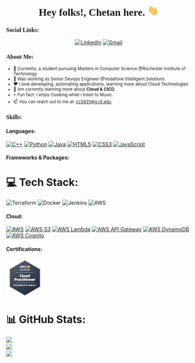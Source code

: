 <h1 align="center" style="font-family: Cambria;">
  <b>Hey folks!, Chetan here.</b>
  <img src="Hi.gif" width="30px">
</h1>
<h3 style="font-family: Cambria; font-size: 16px">Social Links:</h3>
<p align="center">
  <a href="https://www.linkedin.com/in/chetanchandane/" target="_blank"><img src="https://img.shields.io/badge/LinkedIn-0077B5?style=for-the-badge&logo=linkedin&logoColor=white" alt="LinkedIn"></a>
  <a href="mailto:cc5831@g.rit.edu"><img src="https://img.shields.io/badge/Gmail-D14836?style=for-the-badge&logo=gmail&logoColor=white" alt="Gmail"></a>
</p>
<div>
    <h3 style="font-family: Cambria; font-size: 16px;">About Me:</h3>
    <small>
      <ul>
        <li>💼 Currently, a student pursuing Masters in Computer Science @Rochester Institute of Technology</li>
        <li>💙 Was working as Senior Devops Engineer @Vodafone Intelligent Solutions</li>
        <li>❤️ I love developing, automating applications, learning more about Cloud Technologies</li>
        <li>🔭 Am currently learning more about <b>Cloud & CICD</b>.</li>
        <li>⚡ Fun fact: I enjoy Cooking while i listen to Music.</li>
        <li>📫 You can reach out to me at: <a href="mailto:cc5831@g.rit.edu">cc5831@g.rit.edu</a></li>
      </ul>
    </small>
  </div>
<h3 style="font-family: Cambria; font-size: 16px;">Skills:</h3>
<h4>Languages:</h4>
<p align="left"> 
  <a href="https://cplusplus.com/"><img src="https://img.shields.io/badge/c++-%2300599C.svg?style=flat&logo=c%2B%2B&logoColor=white" alt="C++"></a>
  <a href="#" target="_blank"><img src="https://img.shields.io/badge/Python-3776AB?style=for-the-badge&logo=python&logoColor=white" alt="Python"></a>
  <a href="#" target="_blank"><img src="https://img.shields.io/badge/Java-007396?style=for-the-badge&logo=java&logoColor=white" alt="Java"></a>
  <a href="#" target="_blank"><img src="https://img.shields.io/badge/HTML5-E34F26?style=for-the-badge&logo=html5&logoColor=white" alt="HTML5"></a>
  <a href="#" target="_blank"><img src="https://img.shields.io/badge/CSS3-1572B6?style=for-the-badge&logo=css3&logoColor=white" alt="CSS3"></a>
  <a href="#" target="_blank"><img src="https://img.shields.io/badge/JavaScript-F7DF1E?style=for-the-badge&logo=javascript&logoColor=black" alt="JavaScript"></a>
</p>
<h4>Frameworks & Packages:</h4>

# 💻 Tech Stack:
![Terraform](https://img.shields.io/badge/terraform-%235835CC.svg?style=for-the-badge&logo=terraform&logoColor=white) 
![Docker](https://img.shields.io/badge/docker-%230db7ed.svg?style=for-the-badge&logo=docker&logoColor=white) 
![Jenkins](https://img.shields.io/badge/jenkins-%232C5263.svg?style=for-the-badge&logo=jenkins&logoColor=white) 
![AWS](https://img.shields.io/badge/AWS-%23FF9900.svg?style=for-the-badge&logo=amazon-aws&logoColor=white)

<h4>Cloud:</h4>
<p align="left"> 
  <a href="#" target="_blank"><img src="https://img.shields.io/badge/AWS-232F3E?style=for-the-badge&logo=amazon-aws&logoColor=white" alt="AWS"></a>
  <a href="#" target="_blank"><img src="https://img.shields.io/badge/AWS%20S3-569A31?style=for-the-badge&logo=amazon-s3&logoColor=white" alt="AWS S3"></a>
  <a href="#" target="_blank"><img src="https://img.shields.io/badge/AWS%20Lambda-FF9900?style=for-the-badge&logo=amazon&logoColor=white" alt="AWS Lambda"></a>
  <a href="#" target="_blank"><img src="https://img.shields.io/badge/AWS%20API%20Gateway-3DDC84?style=for-the-badge&logo=amazon-api-gateway&logoColor=white" alt="AWS API Gateway"></a>
  <a href="#" target="_blank"><img src="https://img.shields.io/badge/AWS%20DynamoDB-4053D6?style=for-the-badge&logo=amazon-dynamodb&logoColor=white" alt="AWS DynamoDB"></a>
  <a href="#" target="_blank"><img src="https://img.shields.io/badge/AWS%20Cognito-232F3E?style=for-the-badge&logo=amazon-cognito&logoColor=white" alt="AWS Cognito"></a>
</p>

<h4>Certifications: </h4>
<p align="left">
  <a href="[https://cp.certmetrics.com/amazon/en/public/verify/credential/bc790c428cc7422691583535e40ff245](https://www.credly.com/badges/15dc5633-534f-4a8d-bab9-e47348b8c768/public_url)"><img src="aws-certified-cloud-practitioner.png" alt="Description of the image"></a>
</p>

# 📊 GitHub Stats:
![](https://github-readme-stats.vercel.app/api?username=chetanchandane&theme=dark&hide_border=false&include_all_commits=false&count_private=false)<br/>
![](https://github-readme-streak-stats.herokuapp.com/?user=chetanchandane&theme=dark&hide_border=false)<br/>
![](https://github-readme-stats.vercel.app/api/top-langs/?username=chetanchandane&theme=dark&hide_border=false&include_all_commits=false&count_private=false&layout=compact)

<!-- Proudly created with GPRM ( https://gprm.itsvg.in ) -->
